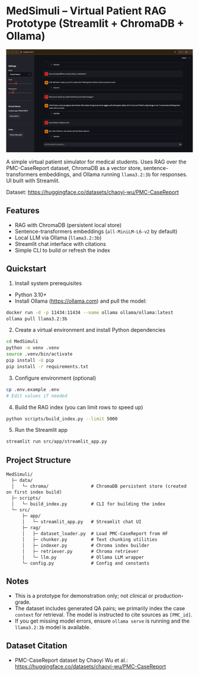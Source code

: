 # MedSimuli – Virtual Patient RAG Prototype (Streamlit + ChromaDB + Ollama)

![It Works](assets/It%20Works.png)

A simple virtual patient simulator for medical students. Uses RAG over the PMC-CaseReport dataset, ChromaDB as a vector store, sentence-transformers embeddings, and Ollama running `llama3.2:3b` for responses. UI built with Streamlit.

Dataset: https://huggingface.co/datasets/chaoyi-wu/PMC-CaseReport

## Features
- RAG with ChromaDB (persistent local store)
- Sentence-transformers embeddings (`all-MiniLM-L6-v2` by default)
- Local LLM via Ollama (`llama3.2:3b`)
- Streamlit chat interface with citations
- Simple CLI to build or refresh the index

## Quickstart

1) Install system prerequisites
- Python 3.10+
- Install Ollama (https://ollama.com) and pull the model:

```bash
docker run -d -p 11434:11434 --name ollama ollama/ollama:latest
ollama pull llama3.2:3b
```

2) Create a virtual environment and install Python dependencies

```bash
cd MedSimuli
python -m venv .venv
source .venv/bin/activate
pip install -U pip
pip install -r requirements.txt
```

3) Configure environment (optional)

```bash
cp .env.example .env
# Edit values if needed
```

4) Build the RAG index (you can limit rows to speed up)

```bash
python scripts/build_index.py --limit 5000
```

5) Run the Streamlit app

```bash
streamlit run src/app/streamlit_app.py
```

## Project Structure

```
MedSimuli/
  ├─ data/
  │   └─ chroma/                # ChromaDB persistent store (created on first index build)
  ├─ scripts/
  │   └─ build_index.py         # CLI for building the index
  └─ src/
      ├─ app/
      │   └─ streamlit_app.py   # Streamlit chat UI
      ├─ rag/
      │   ├─ dataset_loader.py  # Load PMC-CaseReport from HF
      │   ├─ chunker.py         # Text chunking utilities
      │   ├─ indexer.py         # Chroma index builder
      │   ├─ retriever.py       # Chroma retriever
      │   └─ llm.py             # Ollama LLM wrapper
      └─ config.py              # Config and constants
```

## Notes
- This is a prototype for demonstration only; not clinical or production-grade.
- The dataset includes generated QA pairs; we primarily index the case `context` for retrieval. The model is instructed to cite sources as `[PMC_id]`.
- If you get missing model errors, ensure `ollama serve` is running and the `llama3.2:3b` model is available.

## Dataset Citation
- PMC-CaseReport dataset by Chaoyi Wu et al.: https://huggingface.co/datasets/chaoyi-wu/PMC-CaseReport
